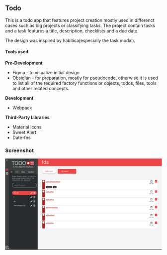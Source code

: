 ## Todo
This is a todo app that features project creation mostly used in differenct cases such as big projects or classifying tasks. The project contain tasks and a task features a title, description, checklists and a due date.

The design was inspired by habitica(especially the task modal). 

#### Tools used

**Pre-Development**
- Figma - to visualize initial design
- Obsidian - for preparation, mostly for pseudocode, otherwise it is used to list all of the required factory functions or objects, todos, files, tools and other related concepts.

**Development**
- Webpack

**Third-Party Libraries**
- Material Icons
- Sweet Alert
- Date-fns

### Screenshot

![todocians__ss.png](./src/assets/images/todocians__ss.png)